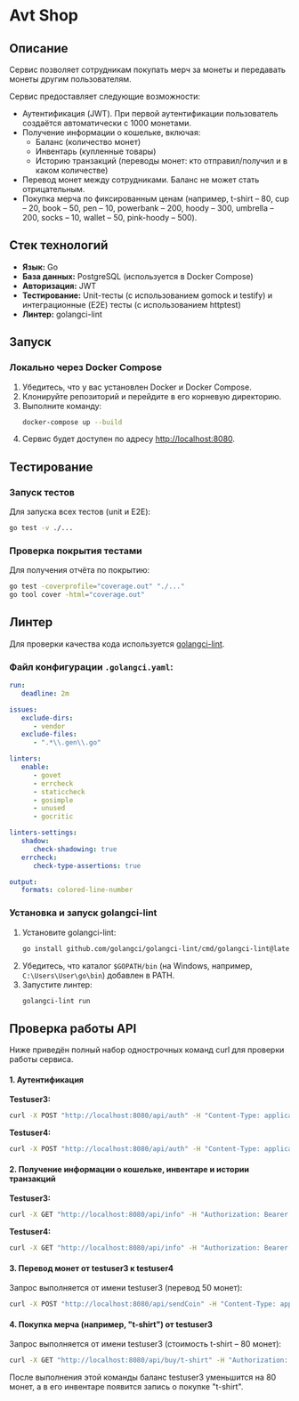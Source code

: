 # Avt Shop

## Описание

Сервис позволяет сотрудникам покупать мерч за монеты и передавать монеты другим пользователям.

Сервис предоставляет следующие возможности:
- Аутентификация (JWT). При первой аутентификации пользователь создаётся автоматически с 1000 монетами.
- Получение информации о кошельке, включая:
  - Баланс (количество монет)
  - Инвентарь (купленные товары)
  - Историю транзакций (переводы монет: кто отправил/получил и в каком количестве)
- Перевод монет между сотрудниками. Баланс не может стать отрицательным.
- Покупка мерча по фиксированным ценам (например, t-shirt – 80, cup – 20, book – 50, pen – 10, powerbank – 200, hoody – 300, umbrella – 200, socks – 10, wallet – 50, pink-hoody – 500).

## Стек технологий

- **Язык:** Go
- **База данных:** PostgreSQL (используется в Docker Compose)
- **Авторизация:** JWT
- **Тестирование:** Unit-тесты (с использованием gomock и testify) и интеграционные (E2E) тесты (с использованием httptest)
- **Линтер:** golangci-lint

## Запуск

### Локально через Docker Compose

1. Убедитесь, что у вас установлен Docker и Docker Compose.
2. Клонируйте репозиторий и перейдите в его корневую директорию.
3. Выполните команду:
   ```bash
   docker-compose up --build
   ```
4. Сервис будет доступен по адресу [http://localhost:8080](http://localhost:8080).

## Тестирование

### Запуск тестов

Для запуска всех тестов (unit и E2E):
```bash
go test -v ./...
```

### Проверка покрытия тестами

Для получения отчёта по покрытию:
```bash
go test -coverprofile="coverage.out" "./..."
go tool cover -html="coverage.out"
```

## Линтер

Для проверки качества кода используется [golangci-lint](https://github.com/golangci/golangci-lint).

### Файл конфигурации `.golangci.yaml`:

```yaml
run:
   deadline: 2m

issues:
   exclude-dirs:
      - vendor
   exclude-files:
      - ".*\\.gen\\.go"

linters:
   enable:
      - govet
      - errcheck
      - staticcheck
      - gosimple
      - unused
      - gocritic

linters-settings:
   shadow:
      check-shadowing: true
   errcheck:
      check-type-assertions: true

output:
   formats: colored-line-number
```

### Установка и запуск golangci-lint

1. Установите golangci-lint:
   ```bash
   go install github.com/golangci/golangci-lint/cmd/golangci-lint@latest
   ```
2. Убедитесь, что каталог `$GOPATH/bin` (на Windows, например, `C:\Users\User\go\bin`) добавлен в PATH.
3. Запустите линтер:
   ```bash
   golangci-lint run
   ```

## Проверка работы API

Ниже приведён полный набор однострочных команд curl для проверки работы сервиса.

#### **1. Аутентификация**

**Testuser3:**
```cmd
curl -X POST "http://localhost:8080/api/auth" -H "Content-Type: application/json" -d "{\"username\": \"testuser3\", \"password\": \"testpass\"}"
```

**Testuser4:**
```cmd
curl -X POST "http://localhost:8080/api/auth" -H "Content-Type: application/json" -d "{\"username\": \"testuser4\", \"password\": \"testpass\"}"
```

#### **2. Получение информации о кошельке, инвентаре и истории транзакций**

**Testuser3:**
```cmd
curl -X GET "http://localhost:8080/api/info" -H "Authorization: Bearer Полученный токен"
```

**Testuser4:**
```cmd
curl -X GET "http://localhost:8080/api/info" -H "Authorization: Bearer Полученный токен"
```

#### **3. Перевод монет от testuser3 к testuser4**

Запрос выполняется от имени testuser3 (перевод 50 монет):
```cmd
curl -X POST "http://localhost:8080/api/sendCoin" -H "Content-Type: application/json" -H "Authorization: Bearer Полученный токен" -d "{\"toUser\": \"testuser4\", \"amount\": 50}"
```

#### **4. Покупка мерча (например, "t-shirt") от testuser3**

Запрос выполняется от имени testuser3 (стоимость t-shirt – 80 монет):
```cmd
curl -X GET "http://localhost:8080/api/buy/t-shirt" -H "Authorization: Bearer Полученный токен"
```

После выполнения этой команды баланс testuser3 уменьшится на 80 монет, а в его инвентаре появится запись о покупке "t-shirt".